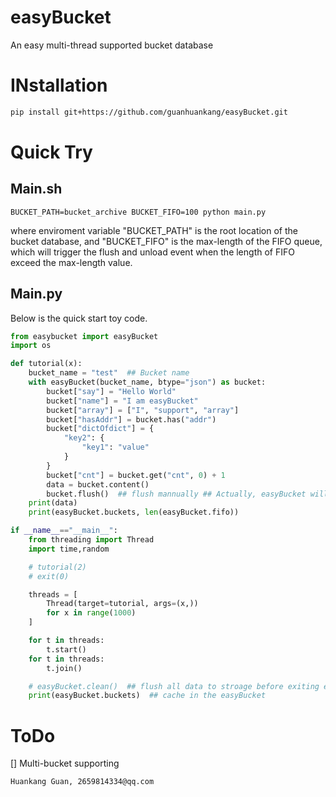 # easyBucket
An easy multi-thread supported bucket database


# INstallation
```sh
pip install git+https://github.com/guanhuankang/easyBucket.git
```


# Quick Try
## Main.sh
```shell
BUCKET_PATH=bucket_archive BUCKET_FIFO=100 python main.py
```
where enviroment variable "BUCKET_PATH" is the root location of the bucket database, and "BUCKET_FIFO" is the max-length of the FIFO queue, which will trigger the flush and unload event when the length of FIFO exceed the max-length value.

## Main.py

Below is the quick start toy code.

```python
from easybucket import easyBucket
import os

def tutorial(x):
    bucket_name = "test"  ## Bucket name
    with easyBucket(bucket_name, btype="json") as bucket:
        bucket["say"] = "Hello World"
        bucket["name"] = "I am easyBucket"
        bucket["array"] = ["I", "support", "array"]
        bucket["hasAddr"] = bucket.has("addr")
        bucket["dictOfdict"] = {
            "key2": {
                "key1": "value"
            }
        }
        bucket["cnt"] = bucket.get("cnt", 0) + 1
        data = bucket.content()
        bucket.flush()  ## flush mannually ## Actually, easyBucket will flush automatically
    print(data)
    print(easyBucket.buckets, len(easyBucket.fifo))

if __name__=="__main__":
    from threading import Thread
    import time,random

    # tutorial(2)
    # exit(0)

    threads = [
        Thread(target=tutorial, args=(x,))
        for x in range(1000)
    ]

    for t in threads:
        t.start()
    for t in threads:
        t.join()

    # easyBucket.clean()  ## flush all data to stroage before exiting easyBucket
    print(easyBucket.buckets)  ## cache in the easyBucket

```

# ToDo
[] Multi-bucket supporting

```shell
Huankang Guan, 2659814334@qq.com
```